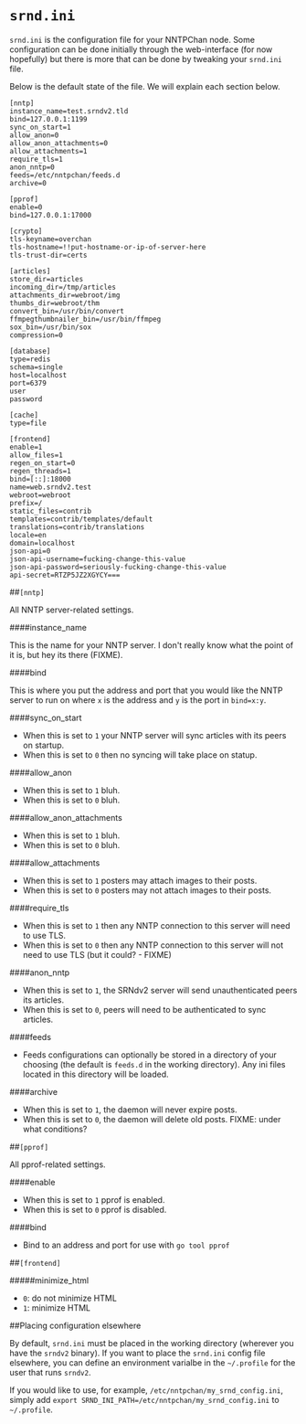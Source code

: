 `srnd.ini`
==========

`srnd.ini` is the configuration file for your NNTPChan node. Some configuration can be done initially through the web-interface (for now hopefully) but there is more that can be done by tweaking your `srnd.ini` file.

Below is the default state of the file. We will explain each section below.

````
[nntp]
instance_name=test.srndv2.tld
bind=127.0.0.1:1199
sync_on_start=1
allow_anon=0
allow_anon_attachments=0
allow_attachments=1
require_tls=1
anon_nntp=0
feeds=/etc/nntpchan/feeds.d
archive=0

[pprof]
enable=0
bind=127.0.0.1:17000

[crypto]
tls-keyname=overchan
tls-hostname=!!put-hostname-or-ip-of-server-here
tls-trust-dir=certs

[articles]
store_dir=articles
incoming_dir=/tmp/articles
attachments_dir=webroot/img
thumbs_dir=webroot/thm
convert_bin=/usr/bin/convert
ffmpegthumbnailer_bin=/usr/bin/ffmpeg
sox_bin=/usr/bin/sox
compression=0

[database]
type=redis
schema=single
host=localhost
port=6379
user
password

[cache]
type=file

[frontend]
enable=1
allow_files=1
regen_on_start=0
regen_threads=1
bind=[::]:18000
name=web.srndv2.test
webroot=webroot
prefix=/
static_files=contrib
templates=contrib/templates/default
translations=contrib/translations
locale=en
domain=localhost
json-api=0
json-api-username=fucking-change-this-value
json-api-password=seriously-fucking-change-this-value
api-secret=RTZP5JZ2XGYCY===
````

##`[nntp]`

All NNTP server-related settings.

####instance_name

This is the name for your NNTP server. I don't really know what the point of it is, but hey its there (FIXME).

####bind

This is where you put the address and port that you would like the NNTP server to run on where `x` is the address and `y` is the port in `bind=x:y`.

####sync_on_start

* When this is set to `1` your NNTP server will sync articles with its peers on startup.
* When this is set to `0` then no syncing will take place on statup.

####allow_anon

* When this is set to `1` bluh.
* When this is set to `0` bluh.

####allow_anon_attachments

* When this is set to `1` bluh.
* When this is set to `0` bluh.

####allow_attachments

* When this is set to `1` posters may attach images to their posts.
* When this is set to `0` posters may not attach images to their posts.

####require_tls

* When this is set to `1` then any NNTP connection to this server will need to use TLS.
* When this is set to `0` then any NNTP connection to this server will not need to use TLS (but it could? - FIXME)

####anon_nntp

* When this is set to `1`, the SRNdv2 server will send unauthenticated peers its articles.
* When this is set to `0`, peers will need to be authenticated to sync articles.

####feeds
* Feeds configurations can optionally be stored in a directory of your choosing (the default is `feeds.d` in the working directory). Any ini files located in this directory will be loaded.

####archive
* When this is set to `1`, the daemon will never expire posts. 
* When this is set to `0`, the daemon will delete old posts. FIXME: under what conditions?

##`[pprof]`

All pprof-related settings.

####enable

* When this is set to `1` pprof is enabled.
* When this is set to `0` pprof is disabled.

####bind

* Bind to an address and port for use with `go tool pprof`

##`[frontend]`

#####minimize_html
* `0`: do not minimize HTML
* `1`: minimize HTML

##Placing configuration elsewhere

By default, `srnd.ini` must be placed in the working directory (wherever you have the `srndv2` binary). If you want to place the `srnd.ini` config file elsewhere, you can define an environment varialbe in the `~/.profile` for the user that runs `srndv2`. 

If you would like to use, for example, `/etc/nntpchan/my_srnd_config.ini`, simply add `export SRND_INI_PATH=/etc/nntpchan/my_srnd_config.ini` to `~/.profile`.
